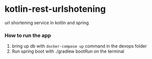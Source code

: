 # kotlin-rest-urlshotening
url shortening service in kotlin and spring 

### How to run the app

1. bring up db with `docker-compose up` command in the devops folder
2. Run spring boot with ./gradlew bootRun on the terminal 


